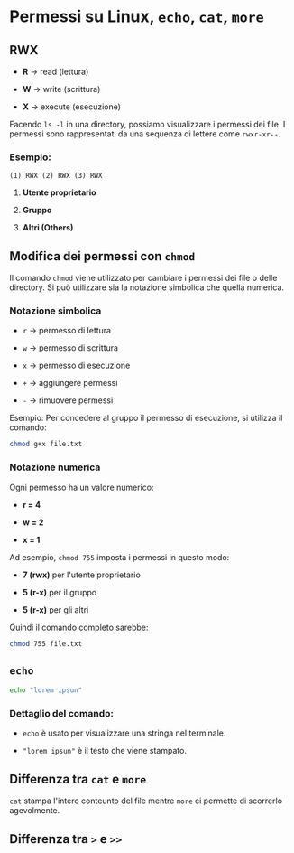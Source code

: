 # Permessi su Linux, `echo`, `cat`, `more`

## RWX

- **R** → read (lettura)
    
- **W** → write (scrittura)
    
- **X** → execute (esecuzione)
    

Facendo `ls -l` in una directory, possiamo visualizzare i permessi dei file. I permessi sono rappresentati da una sequenza di lettere come `rwxr-xr--`.

### Esempio:

```
(1) RWX (2) RWX (3) RWX
```

1. **Utente proprietario**
    
2. **Gruppo**
    
3. **Altri (Others)**
    

## Modifica dei permessi con `chmod`

Il comando `chmod` viene utilizzato per cambiare i permessi dei file o delle directory. Si può utilizzare sia la notazione simbolica che quella numerica.

### Notazione simbolica

- `r` → permesso di lettura
    
- `w` → permesso di scrittura
    
- `x` → permesso di esecuzione
    
- `+` → aggiungere permessi
    
- `-` → rimuovere permessi
    

Esempio: Per concedere al gruppo il permesso di esecuzione, si utilizza il comando:

```bash
chmod g+x file.txt
```

### Notazione numerica

Ogni permesso ha un valore numerico:

- **r = 4**
    
- **w = 2**
    
- **x = 1**
    

Ad esempio, `chmod 755` imposta i permessi in questo modo:

- **7 (rwx)** per l'utente proprietario
    
- **5 (r-x)** per il gruppo
    
- **5 (r-x)** per gli altri
    

Quindi il comando completo sarebbe:

```bash
chmod 755 file.txt
```

## `echo`

```bash
echo "lorem ipsun"
```

### Dettaglio del comando:

- `echo` è usato per visualizzare una stringa nel terminale.
    
- `"lorem ipsun"` è il testo che viene stampato.
    

## Differenza tra `cat` e `more`

`cat` stampa l'intero conteunto del file mentre `more` ci permette di scorrerlo agevolmente. 

## Differenza tra `>` e `>>`
